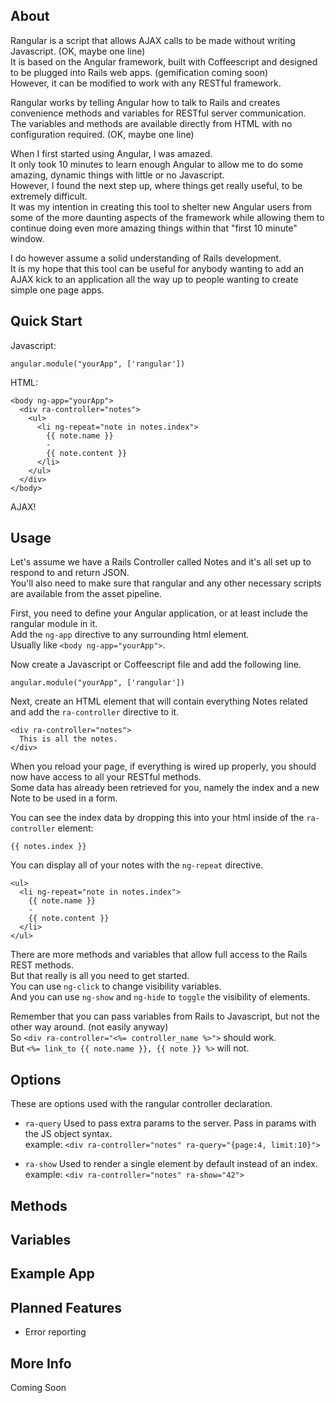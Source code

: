 About
-----
Rangular is a script that allows AJAX calls to be made without writing Javascript. (OK, maybe one line)  
It is based on the Angular framework, built with Coffeescript and designed to be plugged into Rails web apps. (gemification coming soon)  
However, it can be modified to work with any RESTful framework.  

Rangular works by telling Angular how to talk to Rails and creates convenience methods and variables for RESTful server communication.  
The variables and methods are available directly from HTML with no configuration required. (OK, maybe one line)  

When I first started using Angular, I was amazed.  
It only took 10 minutes to learn enough Angular to allow me to do some amazing, dynamic things with little or no Javascript.  
However, I found the next step up, where things get really useful, to be extremely difficult.  
It was my intention in creating this tool to shelter new Angular users from some of the more daunting aspects of the framework while allowing them to continue doing even more amazing things within that "first 10 minute" window.  

I do however assume a solid understanding of Rails development.  
It is my hope that this tool can be useful for anybody wanting to add an AJAX kick to an application all the way up to people wanting to create simple one page apps.  

Quick Start
-----------

Javascript:

    angular.module("yourApp", ['rangular'])
    
HTML:

    <body ng-app="yourApp">
      <div ra-controller="notes">
        <ul>
          <li ng-repeat="note in notes.index">
            {{ note.name }}
            -
            {{ note.content }}
          </li>
        </ul>
      </div>
    </body>

AJAX!

Usage
-----
Let's assume we have a Rails Controller called Notes and it's all set up to respond to and return JSON.  
You'll also need to make sure that rangular and any other necessary scripts are available from the asset pipeline.

First, you need to define your Angular application, or at least include the rangular module in it.  
Add the `ng-app` directive to any surrounding html element.  
Usually like `<body ng-app="yourApp">`.  

Now create a Javascript or Coffeescript file and add the following line.  

    angular.module("yourApp", ['rangular'])

Next, create an HTML element that will contain everything Notes related and add the `ra-controller` directive to it.  

    <div ra-controller="notes">
      This is all the notes.
    </div>

When you reload your page, if everything is wired up properly, you should now have access to all your RESTful methods.  
Some data has already been retrieved for you, namely the index and a new Note to be used in a form.  

You can see the index data by dropping this into your html inside of the `ra-controller` element:  

    {{ notes.index }}

You can display all of your notes with the `ng-repeat` directive.  

    <ul>
      <li ng-repeat="note in notes.index">
        {{ note.name }}
        -
        {{ note.content }}
      </li>
    </ul>

There are more methods and variables that allow full access to the Rails REST methods.  
But that really is all you need to get started.  
You can use `ng-click` to change visibility variables.  
And you can use `ng-show` and `ng-hide` to `toggle` the visibility of elements.  

Remember that you can pass variables from Rails to Javascript, but not the other way around. (not easily anyway)  
So `<div ra-controller="<%= controller_name %>">` should work.  
But `<%= link_to {{ note.name }}, {{ note }} %>` will not.  


Options
-------
These are options used with the rangular controller declaration.

* `ra-query`
  Used to pass extra params to the server.
  Pass in params with the JS object syntax.  
  example: `<div ra-controller="notes" ra-query="{page:4, limit:10}">`  

* `ra-show`
  Used to render a single element by default instead of an index.  
  example: `<div ra-controller="notes" ra-show="42">`  


Methods
-------


Variables
---------


Example App
-----------


Planned Features
----------------
* Error reporting 


More Info
---------
Coming Soon

